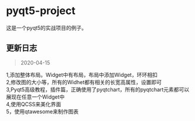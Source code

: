 # pyqt5-project
这是一个pyqt5的实战项目的例子。
## 更新日志
> 2020-04-15  

1,添加整体布局。Widget中有布局，布局中添加Widget，环环相扣  
2,修改图的大小等，所有的Widhet都有相关的长宽高属性，设置即可  
3,Pyqt5高级教程，插件篇，正确使用了pyqtchart，所有的pyqtchart元素都可以展现在任意一个Widget中  
4,使用QCSS来美化界面  
5，使用qtawesome来制作图表